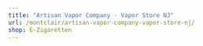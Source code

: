 ```yaml
---
title: "Artisan Vapor Company - Vapor Store NJ"
url: /montclair/artisan-vapor-company-vapor-store-nj/
shop: E-Zigaretten
---
```

